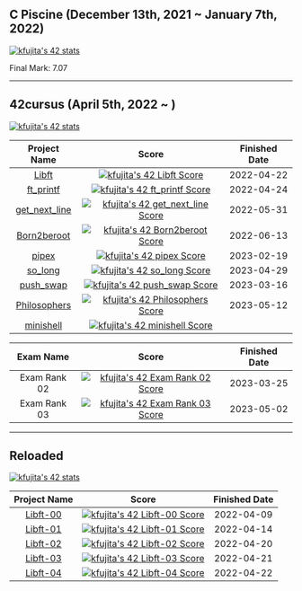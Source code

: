 ## C Piscine (December 13th, 2021 ~ January 7th, 2022)

[![kfujita's 42 stats](https://badge42.vercel.app/api/v2/cl2rttbbw001109l7z1owgvam/stats?cursusId=9&coalitionId=61)](https://github.com/JaeSeoKim/badge42)

Final Mark: 7.07

---

## 42cursus (April 5th, 2022 ~ )

[![kfujita's 42 stats](https://badge42.vercel.app/api/v2/cl2rttbbw001109l7z1owgvam/stats?cursusId=21&coalitionId=308)](https://github.com/JaeSeoKim/badge42)

| Project Name | Score | Finished Date |
| :---: | :---: | :---: |
| [Libft](https://github.com/TR-42/libft/tree/v1.0.0) | [![kfujita's 42 Libft Score](https://badge42.vercel.app/api/v2/cl2rttbbw001109l7z1owgvam/project/2568491)](https://github.com/JaeSeoKim/badge42) | 2022-04-22 |
| [ft_printf](https://github.com/TR-42/ft_printf) | [![kfujita's 42 ft_printf Score](https://badge42.vercel.app/api/v2/cl2rttbbw001109l7z1owgvam/project/2568577)](https://github.com/JaeSeoKim/badge42) | 2022-04-24 |
| [get_next_line](https://github.com/TR-42/GetNextLine) | [![kfujita's 42 get_next_line Score](https://badge42.vercel.app/api/v2/cl2rttbbw001109l7z1owgvam/project/2570395)](https://github.com/JaeSeoKim/badge42) | 2022-05-31 |
| [Born2beroot](https://github.com/TR-42/Born2BeRoot) | [![kfujita's 42 Born2beroot Score](https://badge42.vercel.app/api/v2/cl2rttbbw001109l7z1owgvam/project/2570449)](https://github.com/JaeSeoKim/badge42) | 2022-06-13 |
| [pipex](https://github.com/TR-42/pipex) | [![kfujita's 42 pipex Score](https://badge42.vercel.app/api/v2/cl2rttbbw001109l7z1owgvam/project/2620427)](https://github.com/JaeSeoKim/badge42) | 2023-02-19 |
| [so_long](https://github.com/TR-42/so_long) | [![kfujita's 42 so_long Score](https://badge42.vercel.app/api/v2/cl2rttbbw001109l7z1owgvam/project/2995041)](https://github.com/JaeSeoKim/badge42) | 2023-04-29 |
| [push_swap](https://github.com/TR-42/push_swap) | [![kfujita's 42 push_swap Score](https://badge42.vercel.app/api/v2/cl2rttbbw001109l7z1owgvam/project/2620426)](https://github.com/JaeSeoKim/badge42) | 2023-03-16 |
| [Philosophers](https://github.com/TR-42/philosophers) | [![kfujita's 42 Philosophers Score](https://badge42.vercel.app/api/v2/cl2rttbbw001109l7z1owgvam/project/3080305)](https://github.com/JaeSeoKim/badge42) | 2023-05-12 |
| [minishell](https://github.com/TR-42/minishell) | [![kfujita's 42 minishell Score](https://badge42.vercel.app/api/v2/cl2rttbbw001109l7z1owgvam/project/3080913)](https://github.com/JaeSeoKim/badge42) |  |

| Exam Name | Score | Finished Date |
| :---: | :---: | :---: |
| Exam Rank 02 | [![kfujita's 42 Exam Rank 02 Score](https://badge42.vercel.app/api/v2/cl2rttbbw001109l7z1owgvam/project/3038583)](https://github.com/JaeSeoKim/badge42) | 2023-03-25 |
| Exam Rank 03 | [![kfujita's 42 Exam Rank 03 Score](https://badge42.vercel.app/api/v2/cl2rttbbw001109l7z1owgvam/project/3044915)](https://github.com/JaeSeoKim/badge42) | 2023-05-02 |

---

## Reloaded

[![kfujita's 42 stats](https://badge42.vercel.app/api/v2/cl2rttbbw001109l7z1owgvam/stats?cursusId=28)](https://github.com/JaeSeoKim/badge42)

| Project Name | Score | Finished Date |
| :---: | :---: | :---: |
| [Libft-00](https://github.com/TR-42/libft-00) | [![kfujita's 42 Libft-00 Score](https://badge42.vercel.app/api/v2/cl2rttbbw001109l7z1owgvam/project/2553005)](https://github.com/JaeSeoKim/badge42) | 2022-04-09 |
| [Libft-01](https://github.com/TR-42/libft-01) | [![kfujita's 42 Libft-01 Score](https://badge42.vercel.app/api/v2/cl2rttbbw001109l7z1owgvam/project/2555882)](https://github.com/JaeSeoKim/badge42) | 2022-04-14 |
| [Libft-02](https://github.com/TR-42/libft-02) | [![kfujita's 42 Libft-02 Score](https://badge42.vercel.app/api/v2/cl2rttbbw001109l7z1owgvam/project/2560991)](https://github.com/JaeSeoKim/badge42) | 2022-04-20 |
| [Libft-03](https://github.com/TR-42/libft/tree/4051e69d9980d4284a10c4d6b9ff02e02bad381b) | [![kfujita's 42 Libft-03 Score](https://badge42.vercel.app/api/v2/cl2rttbbw001109l7z1owgvam/project/2567571)](https://github.com/JaeSeoKim/badge42) | 2022-04-21 |
| [Libft-04](https://github.com/TR-42/libft/tree/v1.0.0) | [![kfujita's 42 Libft-04 Score](https://badge42.vercel.app/api/v2/cl2rttbbw001109l7z1owgvam/project/2568504)](https://github.com/JaeSeoKim/badge42) | 2022-04-22 |
